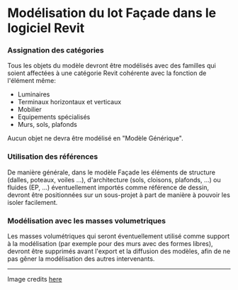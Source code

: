 # Modélisation du lot Façade dans le logiciel Revit

### Assignation des catégories

Tous les objets du modèle devront être modélisés avec des familles qui soient affectées à une catégorie Revit cohérente avec la fonction de l'élément même: 

* Luminaires
* Terminaux horizontaux et verticaux
* Mobilier
* Equipements spécialisés
* Murs, sols, plafonds

Aucun objet ne devra être modélisé en "Modèle Générique". 

### Utilisation des références 

De manière générale, dans le modèle Façade les éléments de structure (dalles, poteaux, voiles ...), d'architecture (sols, cloisons, plafonds, ...) ou fluides (EP, ...) éventuellement importés comme référence de dessin, devront être positionnées sur un sous-projet à part de manière à pouvoir les isoler facilement. 

### Modélisation avec les masses volumetriques

Les masses volumétriques qui seront éventuellement utilisé comme support à la modélisation (par exemple pour des murs avec des formes libres), devront être supprimés avant l'export et la diffusion des modèles, afin de ne pas gêner la modélisation des autres intervenants. 

 ---

Image credits [here](/CREDITS.md)

